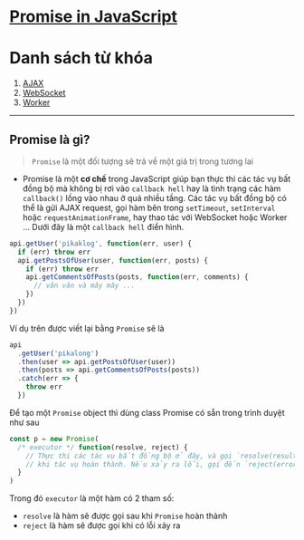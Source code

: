 # [Promise in JavaScript](https://ehkoo.com/bai-viet/tat-tan-tat-ve-promise-va-async-await#header)



# Danh sách từ khóa
1. [AJAX](#)
2. [WebSocket](#)
3. [Worker](#)


---

## **Promise là gì?**

> `Promise` là một đối tượng sẽ trả về một giá trị trong tương lai

- Promise là một **cơ chế** trong JavaScript giúp bạn thực thi các tác vụ bất đồng bộ mà không bị rơi vào `callback hell` hay là tình trạng các hàm `callback()` lồng vào nhau ở quá nhiều tầng. Các tác vụ bất đồng bộ có thể là gửi AJAX request, gọi hàm bên trong `setTimeout`, `setInterval` hoặc `requestAnimationFrame`, hay thao tác với WebSocket hoặc Worker ... Dưới đây là một `callback hell` điển hình.

```js
api.getUser('pikaklog', function(err, user) {
  if (err) throw err
  api.getPostsOfUser(user, function(err, posts) {
    if (err) throw err
    api.getCommentsOfPosts(posts, function(err, comments) {
      // vân vân và mây mây ...
    })
  })
})
```

Ví dụ trên được viết lại bằng `Promise` sẽ là

```js
api
  .getUser('pikalong')
  .then(user => api.getPostsOfUser(user))
  .then(posts => api.getCommentsOfPosts(posts))
  .catch(err => {
    throw err
  })
```

Để tạo một `Promise` object thì dùng class Promise có sẵn trong trình duyệt như sau

```js
const p = new Promise(
  /* executor */ function(resolve, reject) {
    // Thực thi các tác vụ bất đồng bộ ở đây, và gọi `resolve(result)` 
    // khi tác vụ hoàn thành. Nếu xảy ra lỗi, gọi đến `reject(error)`
  }
)
```

Trong đó `executor` là một hàm có 2 tham số:
- `resolve` là hàm sẽ được gọi sau khi `Promise` hoàn thành
- `reject` là hàm sẽ được gọi khi có lỗi xảy ra


